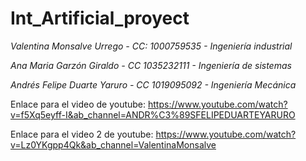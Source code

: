 # Int_Artificial_proyect

*Valentina Monsalve Urrego - CC: 1000759535 - Ingeniería industrial*

*Ana Maria Garzón Giraldo - CC 1035232111 - Ingeniería de sistemas*

*Andrés Felipe Duarte Yaruro - CC 1019095092 - Ingeniería Mecánica*

Enlace para el video de youtube: https://www.youtube.com/watch?v=f5Xq5eyff-I&ab_channel=ANDR%C3%89SFELIPEDUARTEYARURO

Enlace para el video 2 de youtube: https://www.youtube.com/watch?v=Lz0YKgpp4Qk&ab_channel=ValentinaMonsalve

